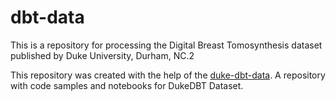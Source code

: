 # dbt-data
This is a repository for processing the Digital Breast Tomosynthesis dataset published by Duke University, Durham, NC.2

This repository was created with the help of the [duke-dbt-data](https://github.com/mazurowski-lab/duke-dbt-data). A repository with code samples and notebooks for DukeDBT Dataset.
